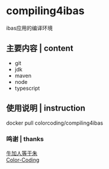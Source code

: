 # compiling4ibas
ibas应用的编译环境

## 主要内容 | content
* git
* jdk
* maven
* node
* typescript

## 使用说明 | instruction
docker pull colorcoding/compiling4ibas

### 鸣谢 | thanks
[牛加人等于朱](http://baike.baidu.com/view/1769.htm "NiurenZhu")<br>
[Color-Coding](http://colorcoding.org/ "咔啦工作室")<br>
